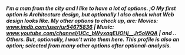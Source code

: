 

<!--
**willet26/willet26** is a ✨ _special_ ✨ repository because its `README.md` (this file) appears on your GitHub profile.

Here are some ideas to get you started:

- 🔭 I’m currently working on ...
- 🌱 I’m currently learning ...
- 👯 I’m looking to collaborate on ...
- 🤔 I’m looking for help with ...
- 💬 Ask me about ...
- 📫 How to reach me: ...
- 😄 Pronouns: ...
- ⚡ Fun fact: ...

### Hi there 👋
-->
##### I'm a man from the city and I like to have a lot of options. ;O My first option is Architecture design, but optionally I also check what Web design looks like. My other options to check up, are: Movies: www.imdb.com/user/ur54675836 | Music: www.youtube.com/channel/UCc_bWyxaqEUOHj__Jr5oWQA | and .. Others. But, optionally, I won't write them here. This profile is also an option; selected from many other options after optional-analysis.
